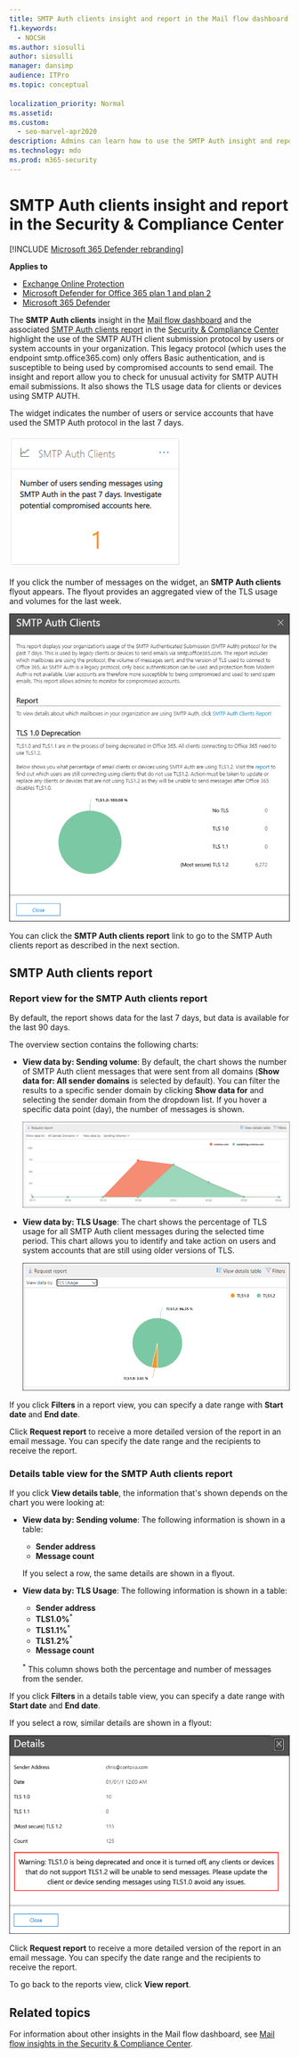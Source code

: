 ```yaml
---
title: SMTP Auth clients insight and report in the Mail flow dashboard
f1.keywords: 
  - NOCSH
ms.author: siosulli
author: siosulli
manager: dansimp
audience: ITPro
ms.topic: conceptual

localization_priority: Normal
ms.assetid: 
ms.custom: 
  - seo-marvel-apr2020
description: Admins can learn how to use the SMTP Auth insight and report in the Mail flow dashboard in the Security & Compliance Center to monitor email senders in their organization that use authenticated SMTP (SMTP AUTH) to send email messages.
ms.technology: mdo
ms.prod: m365-security
---
```


# SMTP Auth clients insight and report in the Security & Compliance Center

[!INCLUDE [Microsoft 365 Defender rebranding](../includes/microsoft-defender-for-office.md)]

**Applies to**
- [Exchange Online Protection](exchange-online-protection-overview.md)
- [Microsoft Defender for Office 365 plan 1 and plan 2](defender-for-office-365.md)
- [Microsoft 365 Defender](../defender/microsoft-365-defender.md)

The **SMTP Auth clients** insight in the [Mail flow dashboard](mail-flow-insights-v2.md) and the associated [SMTP Auth clients report](#smtp-auth-clients-report) in the [Security & Compliance Center](https://protection.office.com) highlight the use of the SMTP AUTH client submission protocol by users or system accounts in your organization. This legacy protocol (which uses the endpoint smtp.office365.com) only offers Basic authentication, and is susceptible to being used by compromised accounts to send email. The insight and report allow you to check for unusual activity for SMTP AUTH email submissions. It also shows the TLS usage data for clients or devices using SMTP AUTH.

The widget indicates the number of users or service accounts that have used the SMTP Auth protocol in the last 7 days.

![SMTP Auth clients widget in the Mail flow dashboard in the Security & Compliance Center](../../media/mfi-smtp-auth-clients-report-widget.png)

If you click the number of messages on the widget, an **SMTP Auth clients** flyout appears. The flyout provides an aggregated view of the TLS usage and volumes for the last week.

![Details flyout after clicking on the SMTP Auth clients widget in the Mail flow dashboard](../../media/mfi-smtp-auth-clients-report-details.png)

You can click the **SMTP Auth clients report** link to go to the SMTP Auth clients report as described in the next section.

## SMTP Auth clients report

### Report view for the SMTP Auth clients report

By default, the report shows data for the last 7 days, but data is available for the last 90 days.

The overview section contains the following charts:

- **View data by: Sending volume**: By default, the chart shows the number of SMTP Auth client messages that were sent from all domains (**Show data for: All sender domains** is selected by default). You can filter the results to a specific sender domain by clicking **Show data for** and selecting the sender domain from the dropdown list. If you hover a specific data point (day), the number of messages is shown.

  ![Sending volume view in the SMTP Auth clients report in the Security & Compliance Center](../../media/mfi-smtp-auth-clients-report-sending-volume-view.png)

- **View data by: TLS Usage**: The chart shows the percentage of TLS usage for all SMTP Auth client messages during the selected time period. This chart allows you to identify and take action on users and system accounts that are still using older versions of TLS.

  ![TLS usage view in the SMTP Auth clients report in the Security & Compliance Center](../../media/mfi-smtp-auth-clients-report-tls-usage-view.png)

If you click **Filters** in a report view, you can specify a date range with **Start date** and **End date**.

Click **Request report** to receive a more detailed version of the report in an email message. You can specify the date range and the recipients to receive the report.

### Details table view for the SMTP Auth clients report

If you click **View details table**, the information that's shown depends on the chart you were looking at:

- **View data by: Sending volume**: The following information is shown in a table:

  - **Sender address**
  - **Message count**

  If you select a row, the same details are shown in a flyout.

- **View data by: TLS Usage**: The following information is shown in a table:

  - **Sender address**
  - **TLS1.0%**<sup>\*</sup>
  - **TLS1.1%**<sup>\*</sup>
  - **TLS1.2%**<sup>\*</sup>
  - **Message count**

  <sup>\*</sup> This column shows both the percentage and number of messages from the sender.

If you click **Filters** in a details table view, you can specify a date range with **Start date** and **End date**.

If you select a row, similar details are shown in a flyout:

![Details flyout from the details table of the TLS usage view in the SMTP Auth clients report](../../media/mfi-smtp-auth-clients-report-tls-usage-view-view-details-table-details.png)

Click **Request report** to receive a more detailed version of the report in an email message. You can specify the date range and the recipients to receive the report.

To go back to the reports view, click **View report**.

## Related topics

For information about other insights in the Mail flow dashboard, see [Mail flow insights in the Security & Compliance Center](mail-flow-insights-v2.md).
